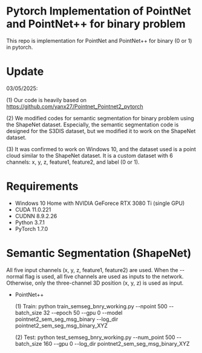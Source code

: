 # Pytorch Implementation of PointNet and PointNet++ for binary problem
This repo is implementation for PointNet and PointNet++ for binary (0 or 1) in pytorch.

# Update
03/05/2025:

(1) Our code is heavily based on https://github.com/yanx27/Pointnet_Pointnet2_pytorch

(2) We modified codes for semantic segmentation for binary problem using the ShapeNet dataset. Especially, the semantic segmentation code is designed for the S3DIS dataset, but we modified it to work on the ShapeNet dataset.

(3) It was confirmed to work on Windows 10, and the dataset used is a point cloud similar to the ShapeNet dataset. It is a custom dataset with 6 channels: x, y, z, feature1, feature2, and label (0 or 1).

# Requirements
- Windows 10 Home with NVIDIA GeForece RTX 3080 Ti (single GPU)
- CUDA 11.0.221
- CUDNN 8.9.2.26
- Python 3.7.1
- PyTorch 1.7.0

# Semantic Segmentation (ShapeNet)

All five input channels (x, y, z, feature1, feature2) are used. When the --normal flag is used, all five channels are used as inputs to the network. Otherwise, only the three-channel 3D position (x, y, z) is used as input.

- PointNet++

  (1) Train: python train_semseg_bnry_working.py --npoint 500 --batch_size 32 --epoch 50 --gpu 0 --model pointnet2_sem_seg_msg_binary --log_dir pointnet2_sem_seg_msg_binary_XYZ

  (2) Test: python test_semseg_bnry_working.py --num_point 500 --batch_size 160 --gpu 0 --log_dir pointnet2_sem_seg_msg_binary_XYZ
